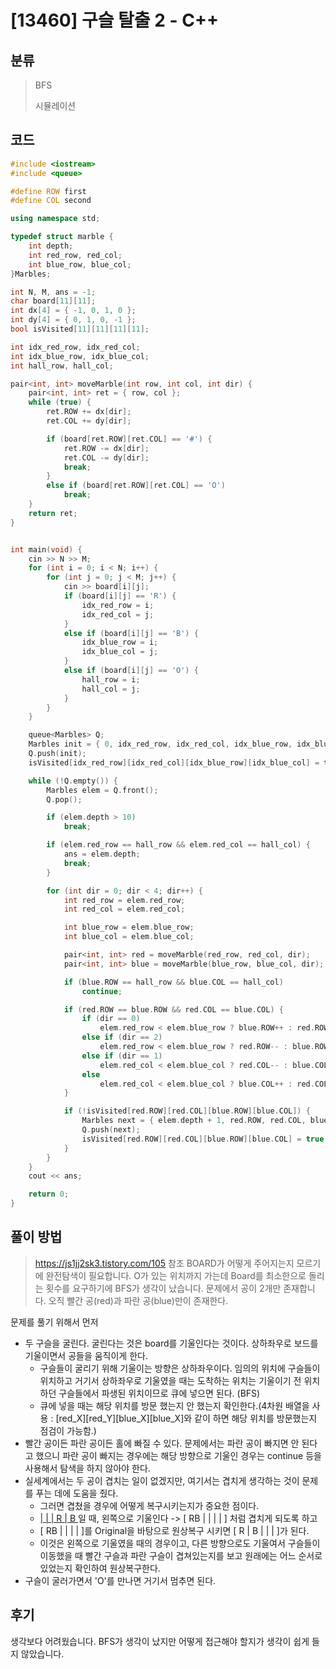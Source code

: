 # [13460] 구슬 탈출 2 - C++

## 분류
> BFS
>
> 시뮬레이션

## 코드
```c++
#include <iostream>
#include <queue>

#define ROW first
#define COL second

using namespace std;

typedef struct marble {
	int depth;
	int red_row, red_col;
	int blue_row, blue_col;
}Marbles;

int N, M, ans = -1;
char board[11][11];
int dx[4] = { -1, 0, 1, 0 };
int dy[4] = { 0, 1, 0, -1 };
bool isVisited[11][11][11][11];

int idx_red_row, idx_red_col;
int idx_blue_row, idx_blue_col;
int hall_row, hall_col;

pair<int, int> moveMarble(int row, int col, int dir) {
	pair<int, int> ret = { row, col };
	while (true) {
		ret.ROW += dx[dir];
		ret.COL += dy[dir];

		if (board[ret.ROW][ret.COL] == '#') {
			ret.ROW -= dx[dir];
			ret.COL -= dy[dir];
			break;
		}
		else if (board[ret.ROW][ret.COL] == 'O')
			break;
	}
	return ret;
}


int main(void) {
	cin >> N >> M;
	for (int i = 0; i < N; i++) {
		for (int j = 0; j < M; j++) {
			cin >> board[i][j];
			if (board[i][j] == 'R') {
				idx_red_row = i;
				idx_red_col = j;
			}
			else if (board[i][j] == 'B') {
				idx_blue_row = i;
				idx_blue_col = j;
			}
			else if (board[i][j] == 'O') {
				hall_row = i;
				hall_col = j;
			}
		}
	}

	queue<Marbles> Q;
	Marbles init = { 0, idx_red_row, idx_red_col, idx_blue_row, idx_blue_col };
	Q.push(init);
	isVisited[idx_red_row][idx_red_col][idx_blue_row][idx_blue_col] = true;

	while (!Q.empty()) {
		Marbles elem = Q.front();
		Q.pop();

		if (elem.depth > 10)
			break;

		if (elem.red_row == hall_row && elem.red_col == hall_col) {
			ans = elem.depth;
			break;
		}

		for (int dir = 0; dir < 4; dir++) {
			int red_row = elem.red_row; 
			int red_col = elem.red_col;

			int blue_row = elem.blue_row;
			int blue_col = elem.blue_col;

			pair<int, int> red = moveMarble(red_row, red_col, dir);
			pair<int, int> blue = moveMarble(blue_row, blue_col, dir);

			if (blue.ROW == hall_row && blue.COL == hall_col)
				continue;

			if (red.ROW == blue.ROW && red.COL == blue.COL) {
				if (dir == 0)
					elem.red_row < elem.blue_row ? blue.ROW++ : red.ROW++;
				else if (dir == 2)
					elem.red_row < elem.blue_row ? red.ROW-- : blue.ROW--;
				else if (dir == 1)
					elem.red_col < elem.blue_col ? red.COL-- : blue.COL--;
				else
					elem.red_col < elem.blue_col ? blue.COL++ : red.COL++;
			}

			if (!isVisited[red.ROW][red.COL][blue.ROW][blue.COL]) {
				Marbles next = { elem.depth + 1, red.ROW, red.COL, blue.ROW, blue.COL };
				Q.push(next);
				isVisited[red.ROW][red.COL][blue.ROW][blue.COL] = true;
			}
		}
	}
	cout << ans;

	return 0;
}
```

## 풀이 방법
> https://js1jj2sk3.tistory.com/105 참조
BOARD가 어떻게 주어지는지 모르기에 완전탐색이 필요합니다. O가 있는 위치까지 가는데 Board를 최소한으로 돌리는 횟수를 요구하기에 BFS가 생각이 났습니다.
문제에서 공이 2개만 존재합니다. 오직 빨간 공(red)과 파란 공(blue)만이 존재한다.

문제를 풀기 위해서 먼저
- 두 구슬을 굴린다. 굴린다는 것은 board를 기울인다는 것이다. 상하좌우로 보드를 기울이면서 공들을 움직이게 한다.
  - 구슬들이 굴리기 위해 기울이는 방향은 상하좌우이다. 임의의 위치에 구슬들이 위치하고 거기서 상하좌우로 기울였을 때는 도착하는 위치는 기울이기 전 위치하던 구슬들에서 파생된 위치이므로 큐에 넣으면 된다. (BFS)
  - 큐에 넣을 때는 해당 위치를 방문 했는지 안 했는지 확인한다.(4차원 배열을 사용 : [red_X][red_Y][blue_X][blue_X]와 같이 하면 해당 위치를 방문했는지 점검이 가능함.)
- 빨간 공이든 파란 공이든 홀에 빠질 수 있다. 문제에서는 파란 공이 빠지면 안 된다고 했으니 파란 공이 빠지는 경우에는 해당 방향으로 기울인 경우는 continue 등을 사용해서 탐색을 하지 않아야 한다.
- 실세계에서는 두 공이 겹치는 일이 없겠지만, 여기서는 겹치게 생각하는 것이 문제를 푸는 데에 도움을 줬다.
  - 그러면 겹쳤을 경우에 어떻게 복구시키는지가 중요한 점이다.
  - [ |  |  | R | B ](Original) 일 때, 왼쪽으로 기울인다 -> [ RB |  |  |  |  ] 처럼 겹치게 되도록 하고
  - [ RB |  |  |  | ]를 Original을 바탕으로 원상복구 시키면 [ R | B |  |  |  ]가 된다. 
  - 이것은 왼쪽으로 기울였을 때의 경우이고, 다른 방향으로도 기울여서 구슬들이 이동했을 때 빨간 구슬과 파란 구슬이 겹쳐있는지를 보고 원래에는 어느 순서로 있었는지 확인하여 원상복구한다.
- 구슬이 굴러가면서 'O'를 만나면 거기서 멈추면 된다.

## 후기
생각보다 어려웠습니다.
BFS가 생각이 났지만 어떻게 접근해야 할지가 생각이 쉽게 들지 않았습니다.
